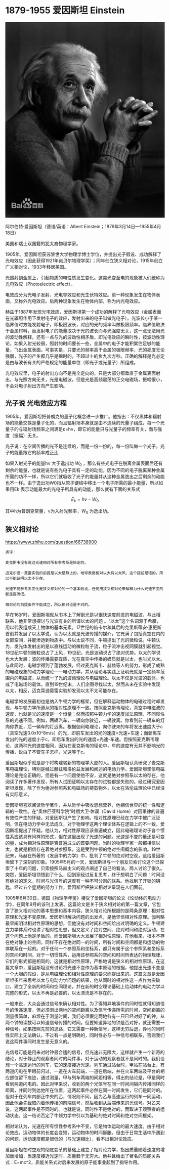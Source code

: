 # 1879-1955 爱因斯坦 Einstein

![](assets/1879einstein.webp)

阿尔伯特·爱因斯坦（德语/英语：Albert Einstein；1879年3月14日—1955年4月18日）

美国和瑞士双国籍的犹太裔物理学家。

1905年，爱因斯坦获苏黎世大学物理学博士学位，并提出光子假设、成功解释了光电效应（因此获得1921年诺贝尔物理学奖）；同年创立狭义相对论，1915年创立广义相对论，1933年移居美国。

光照射到金属上，引起物质的电性质发生变化。这类光变至电的现象被人们统称为光电效应（Photoelectric effect）。

电效应分为光电子发射、光电导效应和光生伏特效应。前一种现象发生在物体表面，又称外光电效应。后两种现象发生在物体内部，称为内光电效应。

赫兹于1887年发现光电效应，爱因斯坦第一个成功的解释了光电效应（金属表面在光辐照作用下发射电子的效应，发射出来的电子叫做光电子）。光波长小于某一临界值时方能发射电子，即极限波长，对应的光的频率叫做极限频率。临界值取决于金属材料，而发射电子的能量取决于光的波长而与光强度无关，这一点无法用光的波动性解释。还有一点与光的波动性相矛盾，即光电效应的瞬时性，按波动性理论，如果入射光较弱，照射的时间要长一些，金属中的电子才能积累住足够的能量，飞出金属表面。可事实是，只要光的频率高于金属的极限频率，光的亮度无论强弱，光子的产生都几乎是瞬时的，不超过十的负九次方秒。正确的解释是光必定是由与波长有关的严格规定的能量单位（即光子或光量子）所组成。

光电效应里，电子的射出方向不是完全定向的，只是大部分都垂直于金属表面射出，与光照方向无关，光是电磁波，但是光是高频震荡的正交电磁场，振幅很小，不会对电子射出方向产生影响。

## 光子说 光电效应方程

1905年，爱因斯坦把普朗克的量子化概念进一步推广。他指出：不仅黑体和辐射场的能量交换是量子化的，而且辐射场本身就是由不连续的光量子组成，每一个光量子的与辐射场频率之间满足ε=hν，即它的能量只与光量子的频率有关，而与强度（振幅）无关。

光子说：在空间传播的光不是连续的，而是一份一份的，每一份叫做一个光子，光子的能量跟它的频率成正比

如果入射光子的能量hν 大于逸出功 $W_0$ ，那么有些光电子在脱离金属表面后还有剩余的能量，也就是说有些光电子具有一定的动能。因为不同的电子脱离某种金属所需的功不一样，所以它们就吸收了光子的能量并从这种金属逸出之后剩余的动能也不一样。由于逸出功W0指从原子键结中移出一个电子所需的最小能量，所以如果用Ek 表示动能最大的光电子所具有的动能，那么就有下面的关系式

$$E_k=hv-W_0$$

其中h为普朗克常量，ν为入射光频率，$W_0$ 为逸出功。

## 狭义相对论

https://www.zhihu.com/question/66738900

    点评：
    
    麦克斯韦没有说过光速相对所有参考系是恒定的。

    迈克尔逊－莫雷实验的前提是以太是静止的，地球表面相对以太有以太风，这个提前是错的。所以不能证明以太不存在。

    光速不随参考系变化是狭义相对论的一个基本假设，任何用狭义相对论来解释为什么光速不变的都是耍流氓。

    相对论的前提条件不能成立，所以相对论是不对的。


早在16岁时，爱因斯坦就从书本上了解到光是以很快速度前进的电磁波，与此相联系，他非常想探讨与光波有关的所谓以太的问题 。“以太”这个名词源于希腊，用以代表组成天上物体的基本元素。17世纪的笛卡尔和其后的克里斯蒂安·惠更斯首创并发展了以太学说，认为以太就是光波传播的媒介，它充满了包括真空在内的全部空间，并能渗透到物质中。与以太说不同，牛顿提出了光的微粒说。牛顿认为，发光体发射出的是以直线运动的微粒粒子流，粒子流冲击视网膜就引起视觉。18世纪牛顿的微粒说占了上风，19世纪，光是波动说占了绝对优势。以太的学说也大大发展：波的传播需要媒质，光在真空中传播的媒质就是以太，也叫光以太。与此同时，电磁学得到了蓬勃发展，经过麦克斯韦、赫兹等人的努力，形成了成熟的电磁现象的动力学理论——电动力学，并从理论与实践上证明光就是一定频率范围内的电磁波，从而统一了光的波动理论与电磁理论。以太不仅是光波的载体，也成了电磁场的载体。直到19世纪末，人们企图寻找以太，然而从未在实验中发现以太，相反，迈克耳逊莫雷实验却发现以太不太可能存在。

电磁学的发展最初也是纳入牛顿力学的框架，但在解释运动物体的电磁过程时却发现，与牛顿力学所遵从的相对性原理不一致。按照麦克斯韦理论，真空中电磁波的速度，也就是光的速度是一个恒量；然而按照牛顿力学的速度加法原理，不同惯性系的光速不同。例如，两辆汽车，一辆向你驶近，一辆驶离。你看到前一辆车的灯向你靠近，后一辆车的灯远离。根据伽利略理论，向你驶来的车将发出速度大于c（真空光速3.0x10^8m/s）的光，即前车发出的光的速度=光速+车速；而驶离车发出的光的速度小于c，即后车发出的光的速度=光速-车速。但按照麦克斯韦理论，这两种光的速度相同，因为在麦克斯韦的理论中，车的速度有无并不影响光的传播，说白了不管车子怎样，光速等于c。

爱因斯坦似乎就是那个将构建崭新的物理学大厦的人。爱因斯坦认真研究了麦克斯韦电磁理论，特别是经过赫兹和洛伦兹发展和阐述的电动力学。爱因斯坦坚信电磁理论是完全正确的，但是有一个问题使他不安，这就是绝对参照系以太的存在。他阅读了许多著作发现，所有人试图证明以太存在的试验都是失败的。经过研究爱因斯坦发现，除了作为绝对参照系和电磁场的荷载物外，以太在洛伦兹理论中已经没有实际意义。

爱因斯坦喜欢阅读哲学著作，并从哲学中吸收思想营养，他相信世界的统一性和逻辑的一致性。在“奥林匹亚科学院”时期大卫·休谟（David Hume）对因果律的普遍有效性产生的怀疑，对爱因斯坦产生了影响。相对性原理已经在力学中被广泛证明，但在电动力学中无法成立，对于物理学这两个理论体系在逻辑上的不一致，爱因斯坦提出了怀疑。他认为，相对性原理应该普遍成立，因此电磁理论对于各个惯性系应该具有同样的形式，但在这里出现了光速的问题。光速是不变的量还是可变的量，成为相对性原理是否普遍成立的首要问题。当时的物理学家一般都相信以太，也就是相信存在着绝对参照系，这是受到牛顿的绝对空间概念的影响。19世纪末，马赫在所著的《发展中的力学》中，批判了牛顿的绝对时空观，这给爱因斯坦留下了深刻的印象。1905年5月的一天，爱因斯坦与一个朋友贝索讨论这个已探索了十年的问题，贝索按照马赫主义的观点阐述了自己的看法，两人讨论了很久。突然，爱因斯坦领悟到了什么，回到家经过反复思考，终于想明白了问题：时间没有绝对的定义，时间与光信号的速度有一种不可分割的联系。他找到了开锁的钥匙，经过五个星期的努力工作，爱因斯坦把狭义相对论呈现在人们面前。

1905年6月30日，德国《物理学年鉴》接受了爱因斯坦的论文《论动体的电动力学》，在同年9月的该刊上发表。这篇论文是关于狭义相对论的第一篇文章，它包含了狭义相对论的基本思想和基本内容。狭义相对论所根据的是两条原理：相对性原理和光速不变原理。爱因斯坦解决问题的出发点，是他坚信相对性原理。伽利略最早阐明过相对性原理的思想，但他没有对时间和空间给出过明确的定义。牛顿建立力学体系时也讲了相对性思想，但又定义了绝对空间、绝对时间和绝对运动，在这个问题上他是矛盾的。而爱因斯坦大大发展了相对性原理，在他看来，根本不存在绝对静止的空间，同样不存在绝对同一的时间，所有时间和空间都是和运动的物体联系在一起的。对于任何一个参照系和坐标系，都只有属于这个参照系和坐标系的空间和时间。对于一切惯性系，运用该参照系的空间和时间所表达的物理规律，它们的形式都是相同的，这就是相对性原理，严格地说是狭义的相对性原理。在这篇文章中，爱因斯坦没有讨论将光速不变作为基本原理的根据，他提出光速不变是一个大胆的假设，是从电磁理论和相对性原理的要求而提出来的。这篇文章是爱因斯坦多年来思考以太与电动力学问题的结果，他从同时的相对性这一点作为突破口，建立了全新的时间和空间理论，并在新的时空理论基础上给动体的电动力学以完整的形式，以太不再是必要的，以太漂流是不存在的。

一般来说，大众会通过信号来确认相对性。为了得知异地事件的同时性就得知道信号的传递速度，但必须测出两地的空间距离以及信号传递所需的时间，空间距离的测量很简单，麻烦在于测量时间，我们必须假定两地各有一只已经对好了的钟，从两个钟的读数可以知道信号传播的时间。但要知道异地的钟是否对好，就还需要一种信号。如果按照先前的思路，它又需要一种新信号，这样无穷后退，异地的同时性实际上无法确认。不过有一点是明确的，同时性必与一种信号相联系，否则我们说这两件事同时发生是无意义的。

光信号可能是用来对时钟最合适的信号，但光速非无限大，这样就产生一个新奇的结论，对于静止的观察者同时的两件事，对于运动的观察者就不是同时的。我们设想一个高速运行的列车，它的速度接近光速。列车通过站台时，甲站在站台上，有两道闪电在甲眼前闪过，一道在火车前端，一道在后端，并在火车两端及平台的相应部位留下痕迹，通过测量，甲与列车两端的间距相等，得出的结论是，甲是同时看到两道闪电的。因此对甲来说，收到的两个光信号在同一时间间隔内传播同样的距离，并同时到达他所在位置，这两起事件必然在同一时间发生，它们是同时的。但对于在列车内部正中央的乙，情况则不同，因为乙与高速运行的列车一同运动，因此他会先截取向着他传播的前端信号，然后收到从后端传来的光信号。对乙来说，这两起事件是不同时的。也就是说，同时性不是绝对的，而取决于观察者的运动状态。这一结论否定了牛顿力学中引以为基础的绝对时间和绝对空间框架。

相对论认为，光速在所有惯性参考系中不变，它是物体运动的最大速度。由于相对论效应，运动物体的长度会变短，运动物体的时间膨胀。但由于日常生活中所遇到的问题，运动速度都是很低的（与光速相比），看不出相对论效应。

爱因斯坦在时空观的彻底变革的基础上建立了相对论力学，指出质量随着速度的增加而增加，当速度接近光速时，质量趋于无穷大。他并且给出了著名的质能关系式：E=mc^2，质能关系式对后来发展的原子能事业起到了指导作用。

